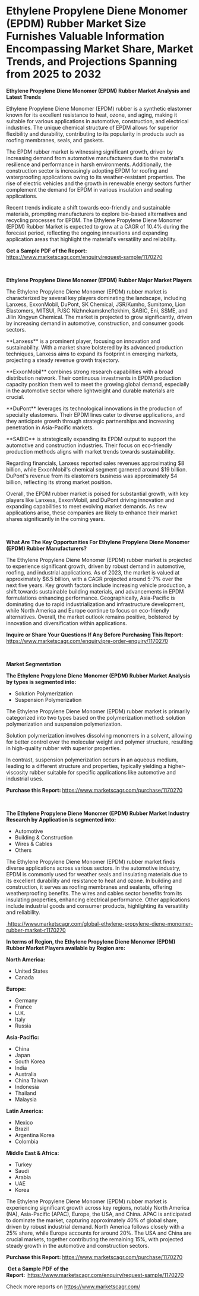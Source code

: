 <p><h1>Ethylene Propylene Diene Monomer (EPDM) Rubber Market Size Furnishes Valuable Information Encompassing Market Share, Market Trends, and Projections Spanning from 2025 to 2032</h1></p><p><strong>Ethylene Propylene Diene Monomer (EPDM) Rubber Market Analysis and Latest Trends</strong></p>
<p><p>Ethylene Propylene Diene Monomer (EPDM) rubber is a synthetic elastomer known for its excellent resistance to heat, ozone, and aging, making it suitable for various applications in automotive, construction, and electrical industries. The unique chemical structure of EPDM allows for superior flexibility and durability, contributing to its popularity in products such as roofing membranes, seals, and gaskets.</p><p>The EPDM rubber market is witnessing significant growth, driven by increasing demand from automotive manufacturers due to the material's resilience and performance in harsh environments. Additionally, the construction sector is increasingly adopting EPDM for roofing and waterproofing applications owing to its weather-resistant properties. The rise of electric vehicles and the growth in renewable energy sectors further complement the demand for EPDM in various insulation and sealing applications.</p><p>Recent trends indicate a shift towards eco-friendly and sustainable materials, prompting manufacturers to explore bio-based alternatives and recycling processes for EPDM. The Ethylene Propylene Diene Monomer (EPDM) Rubber Market is expected to grow at a CAGR of 10.4% during the forecast period, reflecting the ongoing innovations and expanding application areas that highlight the material's versatility and reliability.</p></p>
<p><strong>Get a Sample PDF of the Report:&nbsp;</strong> <a href="https://www.marketscagr.com/enquiry/request-sample/1170270?utm_campaign=1932&utm_medium=2&utm_source=Github&utm_content=ia&utm_term=04042025&utm_id=ethylene-propylene-diene-monomer-epdm-rubber">https://www.marketscagr.com/enquiry/request-sample/1170270</a></p>
<p>&nbsp;</p>
<p><strong>Ethylene Propylene Diene Monomer (EPDM) Rubber Major Market Players</strong></p>
<p><p>The Ethylene Propylene Diene Monomer (EPDM) rubber market is characterized by several key players dominating the landscape, including Lanxess, ExxonMobil, DuPont, SK Chemical, JSR/Kumho, Sumitomo, Lion Elastomers, MITSUI, PJSC Nizhnekamskneftekhim, SABIC, Eni, SSME, and Jilin Xingyun Chemical. The market is projected to grow significantly, driven by increasing demand in automotive, construction, and consumer goods sectors.</p><p>**Lanxess** is a prominent player, focusing on innovation and sustainability. With a market share bolstered by its advanced production techniques, Lanxess aims to expand its footprint in emerging markets, projecting a steady revenue growth trajectory.</p><p>**ExxonMobil** combines strong research capabilities with a broad distribution network. Their continuous investments in EPDM production capacity position them well to meet the growing global demand, especially in the automotive sector where lightweight and durable materials are crucial.</p><p>**DuPont** leverages its technological innovations in the production of specialty elastomers. Their EPDM lines cater to diverse applications, and they anticipate growth through strategic partnerships and increasing penetration in Asia-Pacific markets.</p><p>**SABIC** is strategically expanding its EPDM output to support the automotive and construction industries. Their focus on eco-friendly production methods aligns with market trends towards sustainability.</p><p>Regarding financials, Lanxess reported sales revenues approximating $8 billion, while ExxonMobil's chemical segment garnered around $19 billion. DuPont's revenue from its elastomers business was approximately $4 billion, reflecting its strong market position.</p><p>Overall, the EPDM rubber market is poised for substantial growth, with key players like Lanxess, ExxonMobil, and DuPont driving innovation and expanding capabilities to meet evolving market demands. As new applications arise, these companies are likely to enhance their market shares significantly in the coming years.</p></p>
<p>&nbsp;</p>
<p><strong>What Are The Key Opportunities For Ethylene Propylene Diene Monomer (EPDM) Rubber Manufacturers?</strong></p>
<p><p>The Ethylene Propylene Diene Monomer (EPDM) rubber market is projected to experience significant growth, driven by robust demand in automotive, roofing, and industrial applications. As of 2023, the market is valued at approximately $6.5 billion, with a CAGR projected around 5-7% over the next five years. Key growth factors include increasing vehicle production, a shift towards sustainable building materials, and advancements in EPDM formulations enhancing performance. Geographically, Asia-Pacific is dominating due to rapid industrialization and infrastructure development, while North America and Europe continue to focus on eco-friendly alternatives. Overall, the market outlook remains positive, bolstered by innovation and diversification within applications.</p></p>
<p><strong>Inquire or Share Your Questions If Any Before Purchasing This Report:</strong> <a href="https://www.marketscagr.com/enquiry/pre-order-enquiry/1170270?utm_campaign=1932&utm_medium=2&utm_source=Github&utm_content=ia&utm_term=04042025&utm_id=ethylene-propylene-diene-monomer-epdm-rubber">https://www.marketscagr.com/enquiry/pre-order-enquiry/1170270</a></p>
<p>&nbsp;</p>
<p><strong>Market Segmentation</strong></p>
<p><strong>The Ethylene Propylene Diene Monomer (EPDM) Rubber Market Analysis by types is segmented into:</strong></p>
<p><ul><li>Solution Polymerization</li><li>Suspension Polymerization</li></ul></p>
<p><p>The Ethylene Propylene Diene Monomer (EPDM) rubber market is primarily categorized into two types based on the polymerization method: solution polymerization and suspension polymerization. </p><p>Solution polymerization involves dissolving monomers in a solvent, allowing for better control over the molecular weight and polymer structure, resulting in high-quality rubber with superior properties. </p><p>In contrast, suspension polymerization occurs in an aqueous medium, leading to a different structure and properties, typically yielding a higher-viscosity rubber suitable for specific applications like automotive and industrial uses.</p></p>
<p><strong>Purchase this Report:&nbsp;</strong><a href="https://www.marketscagr.com/purchase/1170270?utm_campaign=1932&utm_medium=2&utm_source=Github&utm_content=ia&utm_term=04042025&utm_id=ethylene-propylene-diene-monomer-epdm-rubber">https://www.marketscagr.com/purchase/1170270</a></p>
<p>&nbsp;</p>
<p><strong>The Ethylene Propylene Diene Monomer (EPDM) Rubber Market Industry Research by Application is segmented into:</strong></p>
<p><ul><li>Automotive</li><li>Building & Construction</li><li>Wires & Cables</li><li>Others</li></ul></p>
<p><p>The Ethylene Propylene Diene Monomer (EPDM) rubber market finds diverse applications across various sectors. In the automotive industry, EPDM is commonly used for weather seals and insulating materials due to its excellent durability and resistance to heat and ozone. In building and construction, it serves as roofing membranes and sealants, offering weatherproofing benefits. The wires and cables sector benefits from its insulating properties, enhancing electrical performance. Other applications include industrial goods and consumer products, highlighting its versatility and reliability.</p></p>
<p><a href="https://www.marketscagr.com/global-ethylene-propylene-diene-monomer-rubber-market-r1170270?utm_campaign=1932&utm_medium=2&utm_source=Github&utm_content=ia&utm_term=04042025&utm_id=ethylene-propylene-diene-monomer-epdm-rubber">&nbsp;https://www.marketscagr.com/global-ethylene-propylene-diene-monomer-rubber-market-r1170270</a></p>
<p><strong>In terms of Region, the Ethylene Propylene Diene Monomer (EPDM) Rubber Market Players available by Region are:</strong></p>
<p>
    <p> <strong> North America: </strong>
        <ul>
            <li>United States</li>
            <li>Canada</li>
        </ul>
        </p> 
    <p> <strong> Europe: </strong>
        <ul>
            <li>Germany</li>
            <li>France</li>
            <li>U.K.</li>
            <li>Italy</li>
            <li>Russia</li>
        </ul>
        </p> 
    <p> <strong> Asia-Pacific: </strong>
        <ul>
            <li>China</li>
            <li>Japan</li>
            <li>South Korea</li>
            <li>India</li>
            <li>Australia</li>
            <li>China Taiwan</li>
            <li>Indonesia</li>
            <li>Thailand</li>
            <li>Malaysia</li>
        </ul>
        </p> 
    <p> <strong> Latin America: </strong>
        <ul>
            <li>Mexico</li>
            <li>Brazil</li>
            <li>Argentina Korea</li>
            <li>Colombia</li>
        </ul>
        </p> 
    <p> <strong> Middle East & Africa: </strong>
        <ul>
            <li>Turkey</li>
            <li>Saudi</li>
            <li>Arabia</li>
            <li>UAE</li>
            <li>Korea</li>
        </ul>
    </p>
    </p>
<p><p>The Ethylene Propylene Diene Monomer (EPDM) rubber market is experiencing significant growth across key regions, notably North America (NA), Asia-Pacific (APAC), Europe, the USA, and China. APAC is anticipated to dominate the market, capturing approximately 40% of global share, driven by robust industrial demand. North America follows closely with a 25% share, while Europe accounts for around 20%. The USA and China are crucial markets, together contributing the remaining 15%, with projected steady growth in the automotive and construction sectors.</p></p>
<p><strong>Purchase this Report: </strong><a href="https://www.marketscagr.com/purchase/1170270?utm_campaign=1932&utm_medium=2&utm_source=Github&utm_content=ia&utm_term=04042025&utm_id=ethylene-propylene-diene-monomer-epdm-rubber">https://www.marketscagr.com/purchase/1170270</a></p>
<p>&nbsp;<strong>Get a Sample PDF of the Report:&nbsp;&nbsp;</strong><a href="https://www.marketscagr.com/enquiry/request-sample/1170270?utm_campaign=1932&utm_medium=2&utm_source=Github&utm_content=ia&utm_term=04042025&utm_id=ethylene-propylene-diene-monomer-epdm-rubber">https://www.marketscagr.com/enquiry/request-sample/1170270</a></p>
<p><strong></strong></p>
<p>Check more reports on <a href="https://www.marketscagr.com/?utm_campaign=1932&utm_medium=2&utm_source=Github&utm_content=ia&utm_term=04042025&utm_id=ethylene-propylene-diene-monomer-epdm-rubber">https://www.marketscagr.com/</a></p>